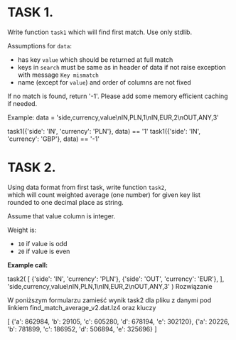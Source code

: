 # TASK 1.  

Write function `task1` which will find first match.
Use only stdlib.

Assumptions for `data`:
- has key `value` which should be returned at full match
- keys in `search` must be same as in header of data
  if not raise exception with message `Key mismatch`
- name (except for `value`) and order of columns are not fixed

If no match is found, return '-1'.
Please add some memory efficient caching if needed.

Example:
data = 'side,currency,value\nIN,PLN,1\nIN,EUR,2\nOUT,ANY,3'

task1({'side': 'IN', 'currency': 'PLN'}, data) == '1'
task1({'side': 'IN', 'currency': 'GBP'}, data) == '-1'


# TASK 2.  

Using data format from first task, write function `task2`,  
which will count weighted average (one number) for given key list  
rounded to one decimal place as string.

Assume that value column is integer.

Weight is:
- `10` if value is odd
- `20` if value is even

**Example call:**

task2(
    [
        {'side': 'IN', 'currency': 'PLN'},
        {'side': 'OUT', 'currency': 'EUR'},
    ], 
    'side,currency,value\nIN,PLN,1\nIN,EUR,2\nOUT,ANY,3'
) 
Rozwiązanie

W poniższym formularzu zamieść wynik task2 dla pliku z danymi pod linkiem find_match_average_v2.dat.lz4 oraz kluczy

 [
  {'a': 862984, 'b': 29105, 'c': 605280, 'd': 678194, 'e': 302120},
  {'a': 20226, 'b': 781899, 'c': 186952, 'd': 506894, 'e': 325696}
 ]
